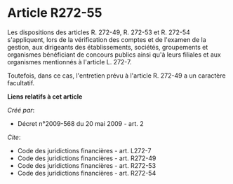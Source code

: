 # Article R272-55

Les dispositions des articles R. 272-49, R. 272-53 et R. 272-54 s'appliquent, lors de la vérification des comptes et de
l'examen de la gestion, aux dirigeants des établissements, sociétés, groupements et organismes bénéficiant de concours
publics ainsi qu'à leurs filiales et aux organismes mentionnés à l'article L. 272-7. 

Toutefois, dans ce cas, l'entretien prévu à l'article R. 272-49 a un caractère facultatif.

**Liens relatifs à cet article**

_Créé par_:

  - Décret n°2009-568 du 20 mai 2009 - art. 2

_Cite_:

  - Code des juridictions financières - art. L272-7
  - Code des juridictions financières - art. R272-49
  - Code des juridictions financières - art. R272-53
  - Code des juridictions financières - art. R272-54
